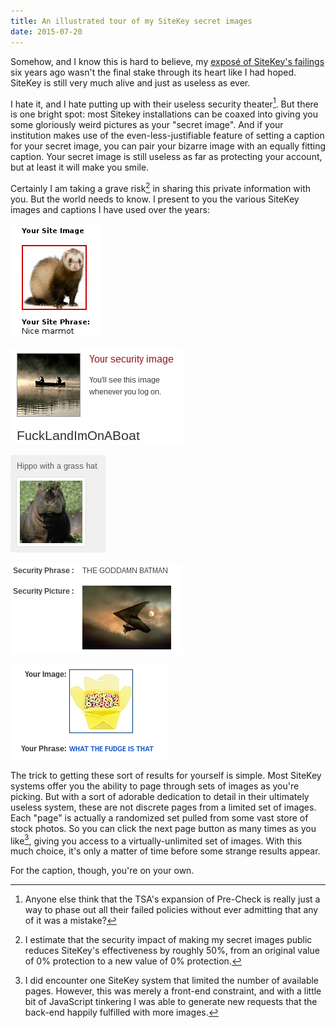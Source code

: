 ```yaml
---
title: An illustrated tour of my SiteKey secret images
date: 2015-07-20
---
```


Somehow, and I know this is hard to believe, my [exposé of SiteKey's failings](http://blog.iangreenleaf.com/2009/07/worse-than-nothing.html) six years ago wasn't the final stake through its heart like I had hoped.
SiteKey is still very much alive and just as useless as ever.

I hate it, and I hate putting up with their useless security theater[^1].
But there is one bright spot: most Sitekey installations can be coaxed into giving you some gloriously weird pictures as your "secret image".
And if your institution makes use of the even-less-justifiable feature of setting a caption for your secret image, you can pair your bizarre image with an equally fitting caption.
Your secret image is still useless as far as protecting your account, but at least it will make you smile.

Certainly I am taking a grave risk[^2] in sharing this private information with you.
But the world needs to know.
I present to you the various SiteKey images and captions I have used over the years:

![Jokes](/images/an-illustrated-tour-of-my-sitekey-secret-images/sitekey1.png)

![Pop culture references](/images/an-illustrated-tour-of-my-sitekey-secret-images/sitekey2.png)

![Sometimes it's nice to just be literal.](/images/an-illustrated-tour-of-my-sitekey-secret-images/sitekey3.png)

![How could you not pick this?](/images/an-illustrated-tour-of-my-sitekey-secret-images/sitekey4.png)

![I never found an answer to my question.[^3]](/images/an-illustrated-tour-of-my-sitekey-secret-images/sitekey5.png)

The trick to getting these sort of results for yourself is simple.
Most SiteKey systems offer you the ability to page through sets of images as you're picking.
But with a sort of adorable dedication to detail in their ultimately useless system, these are not discrete pages from a limited set of images.
Each "page" is actually a randomized set pulled from some vast store of stock photos.
So you can click the next page button as many times as you like[^4], giving you access to a virtually-unlimited set of images.
With this much choice, it's only a matter of time before some strange results appear.

For the caption, though, you're on your own.

[^1]: Anyone else think that the TSA's expansion of Pre-Check is really just a way to phase out all their failed policies without ever admitting that any of it was a mistake?

[^2]: I estimate that the security impact of making my secret images public reduces SiteKey's effectiveness by roughly 50%, from an original value of 0% protection to a new value of 0% protection.

[^3]: For some inexplicable reason, ING Direct implemented a very strict profanity filter on the secret caption.
      I could never figure that one out.
      It's a *secret* phrase, right?
      Are they worried about my past self offending my future self?

[^4]: I did encounter one SiteKey system that limited the number of available pages.
      However, this was merely a front-end constraint, and with a little bit of JavaScript tinkering I was able to generate new requests that the back-end happily fulfilled with more images.
